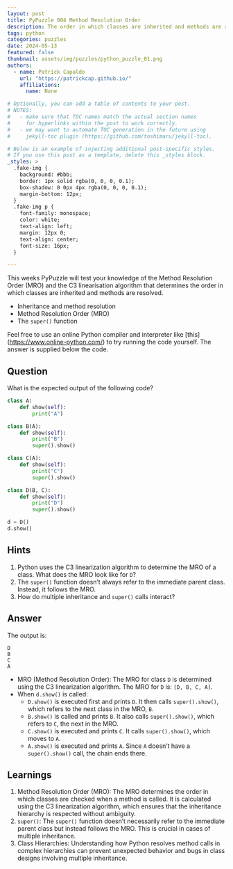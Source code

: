 ```yaml
---
layout: post
title: PyPuzzle 004 Method Resolution Order
description: The order in which classes are inherited and methods are resolved.
tags: python
categories: puzzles
date: 2024-05-13
featured: false
thumbnail: assets/img/puzzles/python_puzzle_01.png
authors:
  - name: Patrick Capaldo
    url: "https://patrickcap.github.io/"
    affiliations:
      name: None

# Optionally, you can add a table of contents to your post.
# NOTES:
#   - make sure that TOC names match the actual section names
#     for hyperlinks within the post to work correctly.
#   - we may want to automate TOC generation in the future using
#     jekyll-toc plugin (https://github.com/toshimaru/jekyll-toc).

# Below is an example of injecting additional post-specific styles.
# If you use this post as a template, delete this _styles block.
_styles: >
  .fake-img {
    background: #bbb;
    border: 1px solid rgba(0, 0, 0, 0.1);
    box-shadow: 0 0px 4px rgba(0, 0, 0, 0.1);
    margin-bottom: 12px;
  }
  .fake-img p {
    font-family: monospace;
    color: white;
    text-align: left;
    margin: 12px 0;
    text-align: center;
    font-size: 16px;
  }

---
```


This weeks PyPuzzle will test your knowledge of the Method Resolution Order (MRO) and the C3 linearisation algorithm that determines the order in which classes are inherited and methods are resolved.

- Inheritance and method resolution
- Method Resolution Order (MRO)
- The `super()` function

Feel free to use an online Python compiler and interpreter like [this] (https://www.online-python.com/) to try running the code yourself. The answer is supplied below the code.

## Question

What is the expected output of the following code?

```python
class A:
    def show(self):
        print("A")

class B(A):
    def show(self):
        print("B")
        super().show()

class C(A):
    def show(self):
        print("C")
        super().show()

class D(B, C):
    def show(self):
        print("D")
        super().show()

d = D()
d.show()

```

## Hints

1. Python uses the C3 linearization algorithm to determine the MRO of a class. What does the MRO look like for `D`?
2. The `super()` function doesn’t always refer to the immediate parent class. Instead, it follows the MRO.
3. How do multiple inheritance and `super()` calls interact?

## Answer

The output is:
```
D
B
C
A

```

- MRO (Method Resolution Order): The MRO for class `D` is determined using the C3 linearization algorithm. The MRO for `D` is: `[D, B, C, A]`.
- When `d.show()` is called:
  - `D.show()` is executed first and prints `D`. It then calls `super().show()`, which refers to the next class in the MRO, `B`.
  - `B.show()` is called and prints `B`. It also calls `super().show()`, which refers to `C`, the next in the MRO.
  - `C.show()` is executed and prints `C`. It calls `super().show()`, which moves to `A`.
  - `A.show()` is executed and prints `A`. Since `A` doesn’t have a `super().show()` call, the chain ends there.

## Learnings

1. Method Resolution Order (MRO): The MRO determines the order in which classes are checked when a method is called. It is calculated using the C3 linearization algorithm, which ensures that the inheritance hierarchy is respected without ambiguity.
2. `super()`: The `super()` function doesn’t necessarily refer to the immediate parent class but instead follows the MRO. This is crucial in cases of multiple inheritance.
3. Class Hierarchies: Understanding how Python resolves method calls in complex hierarchies can prevent unexpected behavior and bugs in class designs involving multiple inheritance.

